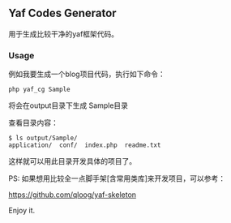 ## Yaf Codes Generator

用于生成比较干净的yaf框架代码。

### Usage

例如我要生成一个blog项目代码，执行如下命令：
```
php yaf_cg Sample
```

将会在output目录下生成 Sample目录

查看目录内容：

```
$ ls output/Sample/
application/  conf/  index.php  readme.txt
```

这样就可以用此目录开发具体的项目了。

PS: 如果想用比较全一点脚手架[含常用类库]来开发项目，可以参考：

https://github.com/qloog/yaf-skeleton

Enjoy it.
